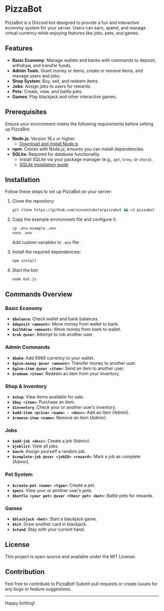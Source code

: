 # PizzaBot

PizzaBot is a Discord bot designed to provide a fun and interactive economy system for your server. Users can earn, spend, and manage virtual currency while enjoying features like jobs, pets, and games.

## Features
- **Basic Economy**: Manage wallets and banks with commands to deposit, withdraw, and transfer funds.
- **Admin Tools**: Grant money or items, create or remove items, and manage users and jobs.
- **Shop System**: Buy, sell, and redeem items.
- **Jobs**: Assign jobs to users for rewards.
- **Pets**: Create, view, and battle pets.
- **Games**: Play blackjack and other interactive games.

## Prerequisites
Ensure your environment meets the following requirements before setting up PizzaBot:

- **Node.js**: Version 16.x or higher.
  - [Download and install Node.js](https://nodejs.org/)
- **npm**: Comes with Node.js; ensures you can install dependencies.
- **SQLite**: Required for database functionality.
  - Install SQLite via your package manager (e.g., `apt`, `brew`, or `choco`).
  - [SQLite installation guide](https://www.sqlite.org/download.html)

## Installation
Follow these steps to set up PizzaBot on your server:

1. Clone the repository:
   ```bash
   git clone https://github.com/vincentskele/pizzabot && cd pizzabot
   ```

2. Copy the example environment file and configure it:
   ```bash
   cp .env.example .env
   nano .env
   ```
   Add custom variables to `.env` file:


3. Install the required dependencies:
   ```bash
   npm install
   ```

4. Start the bot:
   ```bash
   node bot.js
   ```

## Commands Overview

### Basic Economy
- **`$balance`**: Check wallet and bank balances.
- **`$deposit <amount>`**: Move money from wallet to bank.
- **`$withdraw <amount>`**: Move money from bank to wallet.
- **`$rob @user`**: Attempt to rob another user.

### Admin Commands
- **`$bake`**: Add 6969 currency to your wallet.
- **`$give-money @user <amount>`**: Transfer money to another user.
- **`$give-item @user <item>`**: Send an item to another user.
- **`$redeem <item>`**: Redeem an item from your inventory.

### Shop & Inventory
- **`$shop`**: View items available for sale.
- **`$buy <item>`**: Purchase an item.
- **`$inventory`**: Check your or another user’s inventory.
- **`$add-item <price> <name> - <desc>`**: Add an item (Admin).
- **`$remove-item <name>`**: Remove an item (Admin).

### Jobs
- **`$add-job <desc>`**: Create a job (Admin).
- **`$joblist`**: View all jobs.
- **`$work`**: Assign yourself a random job.
- **`$complete-job @user <jobID> <reward>`**: Mark a job as complete (Admin).

### Pet System
- **`$create-pet <name> <type>`**: Create a pet.
- **`$pets`**: View your or another user’s pets.
- **`$battle <your pet> @user <their pet> <bet>`**: Battle pets for rewards.

### Games
- **`$blackjack <bet>`**: Start a blackjack game.
- **`$hit`**: Draw another card in blackjack.
- **`$stand`**: Stay with your current hand.

## License
This project is open-source and available under the MIT License.

## Contribution
Feel free to contribute to PizzaBot! Submit pull requests or create issues for any bugs or feature suggestions.

---
Happy botting!

